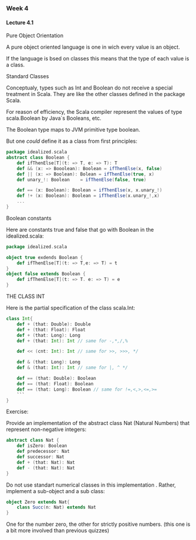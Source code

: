 ### Week 4

#### Lecture 4.1

Pure Object Orientation

A pure object oriented language is one in wich every value is an object.

If the language is bsed on classes this means that the type of each value is a class.

Standard Classes

Conceptualy, types such as Int and Boolean do not receive a special treatment in Scala. They are like the other classes defined in the package Scala.

For reason of efficiency, the Scala compiler represent the values of type scala.Boolean by Java`s Booleans, etc.

The Boolean type maps to JVM primitive type boolean.

But one _could_ define it as a class from first principles:

```Scala
package idealized.scala
abstract class Boolean {
    def ifThenElse[T](t: => T, e: => T): T
    def && (x: => Booolean): Boolean = ifThenElse(x, false)
    def || (x: => Boolean): Bolean = ifThenElse(true, x)
    def unary_!: Boolean    = ifThenElse(false, true)

    def == (x: Boolean): Boolean = ifThenElse(x, x.unary_!)
    def !+ (x: Boolean): Boolean = ifThenElse(x.unary_!,x)
    ...
}
```

Boolean constants

Here are constants true and false that go with Boolean in the idealized.scala:

```Scala
package idealized.scala

object true exdends Boolean {
    def ifThenElse[T](t: => T,e: => T) = t
}
object false extends Boolean {
    def ifThenElse[T](t: => T. e: => T) = e
}
```

THE CLASS INT

Here is the partial specification of the class scala.Int:

````Scala
class Int{
    def + (that: Double): Double
    def + (that: Float): Float
    def + (that: Long): Long
    def + (that: Int): Int // same for -,*,/,%

    def << (cnt: Int): Int // same for >>, >>>, */

    def & (that: Long): Long
    def & (that: Int): Int // same for |, ^ */

    def == (that: Double): Boolean
    def == (that: Float): Boolean
    def == (that: Long): Boolean // same for !=,<,>,<=,>=
    ```
}
````

Exercise:

Provide an implementation of the abstract class Nat (Natural Numbers) that represent non-negative integers:

```Scala
abstract class Nat {
    def isZero: Boolean
    def predecessor: Nat
    def successor: Nat
    def + (that: Nat): Nat
    def - (that: Nat): Nat
}
```

Do not use standart numerical classes in this implementation .
Rather, implement a sub-object and a sub class:

```Scala
object Zero extends Nat{
    class Succ(n: Nat) extends Nat
}
```

One for the number zero, the other for strictly positive numbers.
(this one is a bit more involved than previous quizzes)
